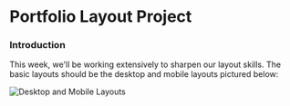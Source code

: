# Portfolio Layout Project

### Introduction

This week, we'll be working extensively to sharpen our layout skills. The basic layouts should be the desktop and mobile layouts pictured below:

![Desktop and Mobile Layouts](https://raw.githubusercontent.com/abbreviatedman/portfolio-layout/master/layouts.jpg)